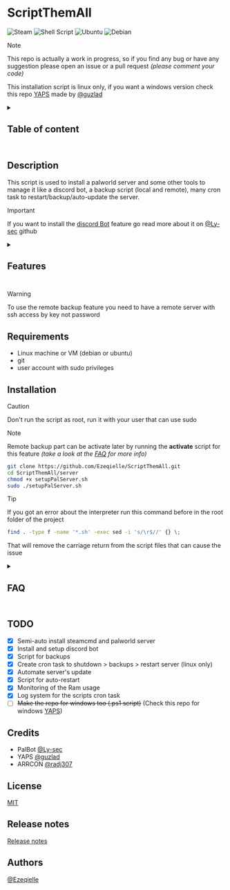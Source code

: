 # ScriptThemAll

![Steam](https://img.shields.io/badge/steam-%23000000.svg?style=flat&logo=steam&logoColor=white)
![Shell Script](https://img.shields.io/badge/shell_script-%23121011.svg?style=flat&logo=gnu-bash&logoColor=white)
![Ubuntu](https://img.shields.io/badge/Ubuntu-E95420?style=flat&logo=ubuntu&logoColor=white)
![Debian](https://img.shields.io/badge/Debian-A81D33?style=flat&logo=debian&logoColor=white)

> [!NOTE]
> This repo is actually a work in progress, so if you find any bug or have any suggestion please open an issue or a pull request *(please comment your code)*
>
> This installation script is linux only, if you want a windows version check this repo [YAPS](https://github.com/guzlad/YAPS) made by [@guzlad](https://github.com/guzlad)

<details>
<summary><b><h2>Table of content<h2></b></summary>

- [ScriptThemAll](#scriptthemall)
  - [Description](#description)
  - [Requirements](#requirements)
  - [Installation](#installation)
  - [TODO](#todo)
  - [Credits](#credits)
  - [License](#license)
  - [Release notes](#release-notes)
  - [Authors](#authors)

</details>

## Description

This script is used to install a palworld server and some other tools to manage it like a discord bot, a backup script (local and remote), many cron task to restart/backup/auto-update the server.

> [!IMPORTANT]
> If you want to install the [discord Bot](https://github.com/Ly-sec/PalBot/tree/main) feature go read more about it on [@Ly-sec](https://github.com/Ly-sec) github

<details>
<summary><b><h2>Features<h2></b></summary>

- Install and setup steamcmd
- Install and setup palworld server
- Setup server settings
- Custom PalWorldSettings.ini with markers
- Install of screen
- Git clone of [PalBot](https://github.com/Ly-sec/PalBot/tree/main)
- Script to setup and run the bot
- Backup script
- Option to send backup to remote server
- Auto-update script
- Monitoring script for Ram usage
- Auto-restart script in case of crash
- hard coded cron task for:
  - update the server
  - ram threshold
  - auto-restart in case of crash

</details>

> [!WARNING]
> To use the remote backup feature you need to have a remote server with ssh access by key not password

## Requirements

- Linux machine or VM (debian or ubuntu)
- git
- user account with sudo privileges

## Installation

>[!CAUTION]
> Don't run the script as root, run it with your user that can use sudo

> [!NOTE]
> Remote backup part can be activate later by running the **activate** script for this feature *(take a look at the [FAQ](#faq) for more info)*

```bash
git clone https://github.com/Ezeqielle/ScriptThemAll.git
cd ScriptThemAll/server
chmod +x setupPalServer.sh
sudo ./setupPalServer.sh
```

>[!TIP]
>If you got an error about the interpreter run this command before in the root folder of the project
>```bash
>find . -type f -name '*.sh' -exec sed -i 's/\r$//' {} \;
>```
>That will remove the carriage return from the script files that can cause the issue

<details>
<summary><b><h2>FAQ<h2></b></summary>

- I don't have setup the remote backup feature, how can I do it?

> You need to run the remote backup script that can be found here
> `~/ScriptThemAll/server/backup/activateRemoteBackupServer.sh`

- I don't have a remote server, how can I use the backup feature?

> Don't worry, you can use the local backup feature that is implemented during the installation

</details>

## TODO

- [X] Semi-auto install steamcmd and palworld server
- [X] Install and setup discord bot
- [X] Script for backups
- [X] Create cron task to shutdown > backups > restart server (linux only)
- [X] Automate server's update
- [X] Script for auto-restart
- [X] Monitoring of the Ram usage
- [X] Log system for the scripts cron task
- [ ] ~~Make the repo for windows too (.ps1 script)~~ (Check this repo for windows [YAPS](https://github.com/guzlad/YAPS))

## Credits

- PalBot [@Ly-sec](https://github.com/Ly-sec/PalBot)
- YAPS [@guzlad](https://github.com/guzlad/YAPS)
- ARRCON [@radj307](https://github.com/radj307/ARRCON)

## License

[MIT](./LICENSE)

## Release notes

[Release notes](./Release.md)

## Authors

[@Ezeqielle](https://github.com/Ezeqielle)
